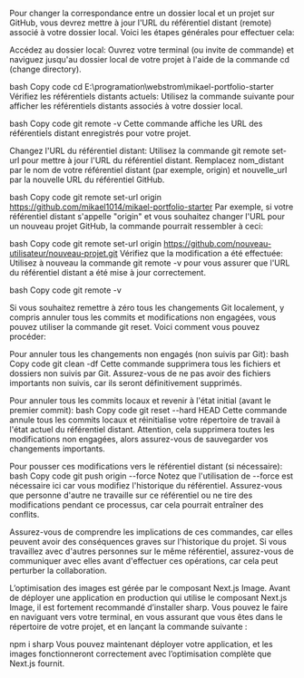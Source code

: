 Pour changer la correspondance entre un dossier local et un projet sur GitHub, vous devrez mettre à jour l'URL du
référentiel distant (remote) associé à votre dossier local. Voici les étapes générales pour effectuer cela:

Accédez au dossier local:
Ouvrez votre terminal (ou invite de commande) et naviguez jusqu'au dossier local de votre projet à l'aide de la commande
cd (change directory).

bash
Copy code
cd E:\programation\webstrom\mikael-portfolio-starter
Vérifiez les référentiels distants actuels:
Utilisez la commande suivante pour afficher les référentiels distants associés à votre dossier local.

bash
Copy code
git remote -v
Cette commande affiche les URL des référentiels distant enregistrés pour votre projet.

Changez l'URL du référentiel distant:
Utilisez la commande git remote set-url pour mettre à jour l'URL du référentiel distant. Remplacez nom_distant par le
nom de votre référentiel distant (par exemple, origin) et nouvelle_url par la nouvelle URL du référentiel GitHub.

bash
Copy code
git remote set-url origin https://github.com/mikael1014/mikael-portfolio-starter
Par exemple, si votre référentiel distant s'appelle "origin" et vous souhaitez changer l'URL pour un nouveau projet
GitHub, la commande pourrait ressembler à ceci:

bash
Copy code
git remote set-url origin https://github.com/nouveau-utilisateur/nouveau-projet.git
Vérifiez que la modification a été effectuée:
Utilisez à nouveau la commande git remote -v pour vous assurer que l'URL du référentiel distant a été mise à jour
correctement.

bash
Copy code
git remote -v

Si vous souhaitez remettre à zéro tous les changements Git localement, y compris annuler tous les commits et
modifications non engagées, vous pouvez utiliser la commande git reset. Voici comment vous pouvez procéder:

Pour annuler tous les changements non engagés (non suivis par Git):
bash
Copy code
git clean -df
Cette commande supprimera tous les fichiers et dossiers non suivis par Git. Assurez-vous de ne pas avoir des fichiers
importants non suivis, car ils seront définitivement supprimés.

Pour annuler tous les commits locaux et revenir à l'état initial (avant le premier commit):
bash
Copy code
git reset --hard HEAD
Cette commande annule tous les commits locaux et réinitialise votre répertoire de travail à l'état actuel du référentiel
distant. Attention, cela supprimera toutes les modifications non engagées, alors assurez-vous de sauvegarder vos
changements importants.

Pour pousser ces modifications vers le référentiel distant (si nécessaire):
bash
Copy code
git push origin --force
Notez que l'utilisation de --force est nécessaire ici car vous modifiez l'historique du référentiel. Assurez-vous que
personne d'autre ne travaille sur ce référentiel ou ne tire des modifications pendant ce processus, car cela pourrait
entraîner des conflits.

Assurez-vous de comprendre les implications de ces commandes, car elles peuvent avoir des conséquences graves sur
l'historique du projet. Si vous travaillez avec d'autres personnes sur le même référentiel, assurez-vous de communiquer
avec elles avant d'effectuer ces opérations, car cela peut perturber la collaboration.

L’optimisation des images est gérée par le composant Next.js Image. Avant de déployer une application en production qui
utilise le composant Next.js Image, il est fortement recommandé d’installer sharp. Vous pouvez le faire en naviguant
vers votre terminal, en vous assurant que vous êtes dans le répertoire de votre projet, et en lançant la commande
suivante :

npm i sharp
Vous pouvez maintenant déployer votre application, et les images fonctionneront correctement avec l’optimisation
complète que Next.js fournit.



